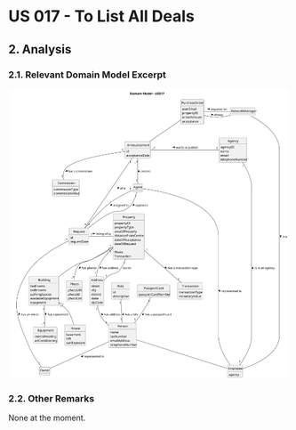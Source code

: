# US 017 - To List All Deals 

## 2. Analysis

### 2.1. Relevant Domain Model Excerpt 

![Domain Model](svg/us017-domain-model.svg)

### 2.2. Other Remarks

None at the moment.